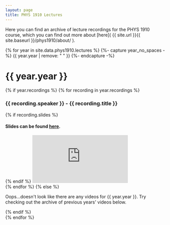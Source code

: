 ```yaml
---
layout: page
title: PHYS 1910 Lectures
---
```


Here you can find an archive of lecture recordings for the PHYS 1910 course, which you can find out more about [here]( {{ site.url }}{{ site.baseurl }}/phys1910/about/ ).

<div class="lectures-years" id="lectures-years">
    {% for year in site.data.phys1910.lectures %}
    {%- capture year_no_spaces -%}
        {{ year.year | remove: " " }}
    {%- endcapture -%}
    <div class="collapse-list-heading" data-toggle="collapse" data-target="#{{ year_no_spaces }}" aria-expanded="{% if year.year == site.data.phys1910.current-year %} true {% else %} false {% endif %}" aria-labelledby="{{ year_no_spaces }}">
        <h1> 
            {{ year.year }}
        </h1>
        <i class="arrow {% if year.year == site.data.phys1910.current-year %} up {% else %} down {% endif %}">
        </i>
    </div>
    <div class="recordings collapse {% if year.year == site.data.phys1910.current-year %} show {% endif %}" id="{{ year_no_spaces }}" aria-labelledby="{{ year_no_spaces }}" data-parent="#lectures-years">
        {% if year.recordings %}
        {% for recording in year.recordings %}
            <h3>
                <a class="recording-info" data-toggle="collapse" data-target="#{{ recording.id }}" aria-expanded="false" aria-controls="{{ recording.id }}"> 
                    {{ recording.speaker }} - {{ recording.title }} 
                </a>
            </h3>
            <div class="recording-container collapse" id="{{ recording.id }}" aria-labelledby="{{ recording.id }}">
                {% if recording.slides %}
                <h4>
                    Slides can be found <a href="{{ recording.slides }}">here</a>.
                </h4>
                {% endif %}
                <iframe class="recording-video" src="https://uva.hosted.panopto.com/Panopto/Pages/Embed.aspx?id={{ recording.id }}&v=1" frameborder="0" allowfullscreen allow="autoplay">
                </iframe>
            </div>
        {% endfor %}
        {% else %}
            <p> Oops...doesn't look like there are any videos for {{ year.year }}. Try checking out the archive of previous years' videos below. </p>
        {% endif %}
    </div>
    {% endfor %}
</div>
